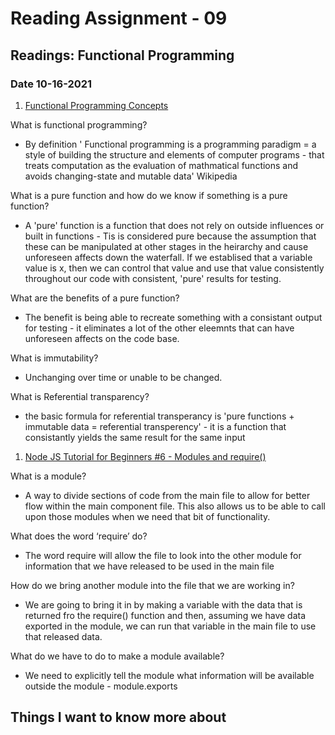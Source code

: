 # Reading Assignment - 09

## Readings: Functional Programming

### Date 10-16-2021

1. [Functional Programming Concepts](https://medium.com/the-renaissance-developer/concepts-of-functional-programming-in-javascript-6bc84220d2aa)

What is functional programming?
- By definition ' Functional programming is a programming paradigm = a style of building the structure and elements of computer programs  - that treats computation as the evaluation of mathmatical functions and avoids changing-state and mutable data' Wikipedia

What is a pure function and how do we know if something is a pure function?
- A 'pure' function is a function that does not rely on outside influences or built in functions - Tis is considered pure because the assumption that these can be manipulated at other stages in the heirarchy and cause unforeseen affects down the waterfall. If we establised that a variable value is x, then we can control that value and use that value consistently throughout our code with consistent, 'pure' results for testing.

What are the benefits of a pure function?
- The benefit is being able to recreate something with a consistant output for testing - it eliminates a lot of the other eleemnts that can have unforeseen affects on the code base.

What is immutability?
 - Unchanging over time or unable to be changed.

What is Referential transparency?
- the basic formula for referential transperancy is 'pure functions + immutable data = referential transperency' - it is a function that consistantly yields the same result for the same input

1. [Node JS Tutorial for Beginners #6 - Modules and require()](https://www.youtube.com/watch?v=xHLd36QoS4k)

What is a module?
- A way to divide sections of code from the main file to allow for better flow within the main component file. This also allows us to be able to call upon those modules when we need that bit of functionality.

What does the word ‘require’ do?
- The word require will allow the file to look into the other module for information that we have released to be used in the main file

How do we bring another module into the file that we are working in?
- We are going to bring it in by making a variable with the data that is returned fro the require() function and then, assuming we have data exported in the module, we can run that variable in the main file to use that released data.

What do we have to do to make a module available?
- We need to explicitly tell the module what information will be available outside the module - module.exports

## Things I want to know more about

